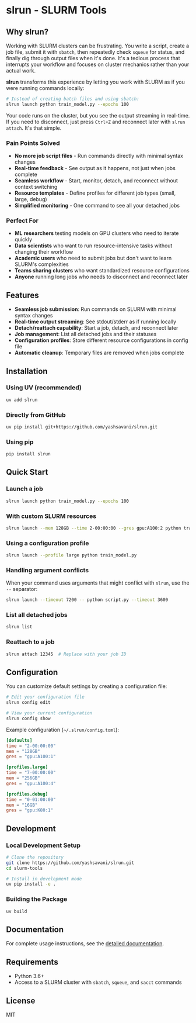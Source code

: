 # slrun - SLURM Tools

## Why slrun?

Working with SLURM clusters can be frustrating. You write a script, create a job file, submit it with `sbatch`, then repeatedly check `squeue` for status, and finally dig through output files when it's done. It's a tedious process that interrupts your workflow and focuses on cluster mechanics rather than your actual work.

**slrun** transforms this experience by letting you work with SLURM as if you were running commands locally:

```bash
# Instead of creating batch files and using sbatch:
slrun launch python train_model.py --epochs 100
```

Your code runs on the cluster, but you see the output streaming in real-time. If you need to disconnect, just press `Ctrl+Z` and reconnect later with `slrun attach`. It's that simple.

### Pain Points Solved

- **No more job script files** - Run commands directly with minimal syntax changes
- **Real-time feedback** - See output as it happens, not just when jobs complete
- **Seamless workflow** - Start, monitor, detach, and reconnect without context switching
- **Resource templates** - Define profiles for different job types (small, large, debug)
- **Simplified monitoring** - One command to see all your detached jobs

### Perfect For

- **ML researchers** testing models on GPU clusters who need to iterate quickly
- **Data scientists** who want to run resource-intensive tasks without changing their workflow
- **Academic users** who need to submit jobs but don't want to learn SLURM's complexities
- **Teams sharing clusters** who want standardized resource configurations
- **Anyone** running long jobs who needs to disconnect and reconnect later

## Features

- **Seamless job submission**: Run commands on SLURM with minimal syntax changes
- **Real-time output streaming**: See stdout/stderr as if running locally
- **Detach/reattach capability**: Start a job, detach, and reconnect later
- **Job management**: List all detached jobs and their statuses
- **Configuration profiles**: Store different resource configurations in config file
- **Automatic cleanup**: Temporary files are removed when jobs complete

## Installation

### Using UV (recommended)

```bash
uv add slrun
```

### Directly from GitHub

```bash
uv pip install git+https://github.com/yashsavani/slrun.git
```

### Using pip

```bash
pip install slrun
```

## Quick Start

### Launch a job

```bash
slrun launch python train_model.py --epochs 100
```

### With custom SLURM resources

```bash
slrun launch --mem 128GB --time 2-00:00:00 --gres gpu:A100:2 python train_model.py
```

### Using a configuration profile

```bash
slrun launch --profile large python train_model.py
```

### Handling argument conflicts

When your command uses arguments that might conflict with `slrun`, use the `--` separator:

```bash
slrun launch --timeout 7200 -- python script.py --timeout 3600
```

### List all detached jobs

```bash
slrun list
```

### Reattach to a job

```bash
slrun attach 12345  # Replace with your job ID
```

## Configuration

You can customize default settings by creating a configuration file:

```bash
# Edit your configuration file
slrun config edit

# View your current configuration
slrun config show
```

Example configuration (`~/.slrun/config.toml`):

```toml
[defaults]
time = "2-00:00:00"
mem = "128GB"
gres = "gpu:A100:1"

[profiles.large]
time = "7-00:00:00"
mem = "256GB"
gres = "gpu:A100:4"

[profiles.debug]
time = "0-01:00:00"
mem = "16GB"
gres = "gpu:K80:1"
```

## Development

### Local Development Setup

```bash
# Clone the repository
git clone https://github.com/yashsavani/slrun.git
cd slurm-tools

# Install in development mode
uv pip install -e .
```

### Building the Package

```bash
uv build
```

## Documentation

For complete usage instructions, see the [detailed documentation](docs/usage.md).

## Requirements

- Python 3.6+
- Access to a SLURM cluster with `sbatch`, `squeue`, and `sacct` commands

## License

MIT
